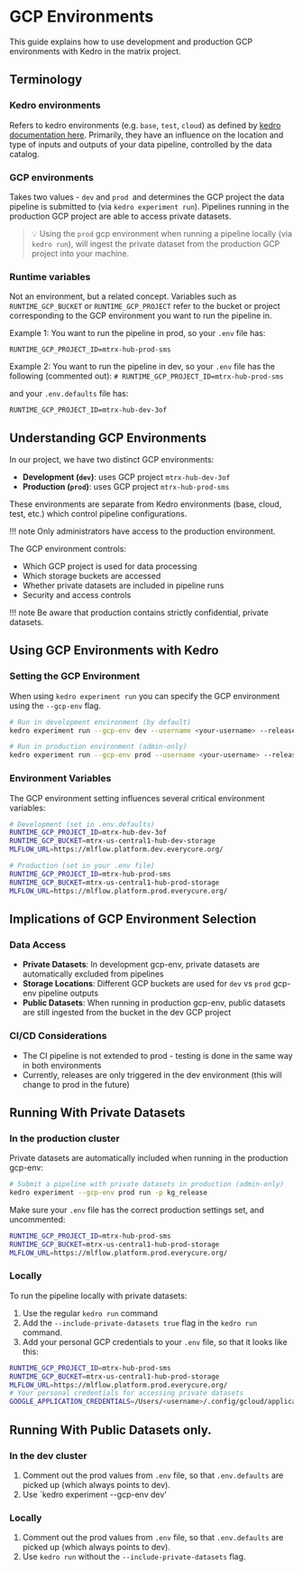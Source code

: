 # GCP Environments


This guide explains how to use development and production GCP environments with Kedro in the matrix project.

## Terminology

### Kedro environments

Refers to kedro environments (e.g. `base`, `test`, `cloud`) as defined by [kedro documentation here](https://docs.kedro.org/en/stable/configuration/configuration_basics.html#configuration-environments).
Primarily, they have an influence on the location and type of inputs and outputs of your data pipeline, controlled by the data catalog.

### GCP environments

Takes two values - `dev` and `prod `and determines the GCP project the data pipeline is submitted to (via `kedro experiment run`).
Pipelines running in the production GCP project are able to access private datasets.

> 💡 Using the `prod` gcp environment when running a pipeline locally (via `kedro run`), will ingest the private dataset from the production GCP project into your machine.

### Runtime variables

Not an environment, but a related concept. 
Variables such as `RUNTIME_GCP_BUCKET` or `RUNTIME_GCP_PROJECT` refer to the bucket or project corresponding to the GCP environment you want to run the pipeline in.

Example 1: You want to run the pipeline in prod, so your `.env` file has:

`RUNTIME_GCP_PROJECT_ID=mtrx-hub-prod-sms`

Example 2: You want to run the pipeline in dev, so your `.env` file has the following (commented out):
`# RUNTIME_GCP_PROJECT_ID=mtrx-hub-prod-sms`

and your `.env.defaults` file has:

`RUNTIME_GCP_PROJECT_ID=mtrx-hub-dev-3of`

## Understanding GCP Environments

In our project, we have two distinct GCP environments:

- **Development (`dev`)**: uses GCP project `mtrx-hub-dev-3of`
- **Production (`prod`)**: uses GCP project `mtrx-hub-prod-sms`

These environments are separate from Kedro environments (base, cloud, test, etc.) which control pipeline configurations.

!!! note 
    Only administrators have access to the production environment.

The GCP environment controls:

- Which GCP project is used for data processing
- Which storage buckets are accessed
- Whether private datasets are included in pipeline runs
- Security and access controls

!!! note 
    Be aware that production contains strictly confidential, private datasets.
## Using GCP Environments with Kedro

### Setting the GCP Environment

When using `kedro experiment run` you can specify the GCP environment using the `--gcp-env` flag.

```bash
# Run in development environment (by default)
kedro experiment run --gcp-env dev --username <your-username> --release-version <version>

# Run in production environment (admin-only)
kedro experiment run --gcp-env prod --username <your-username> --release-version <version>
```

### Environment Variables

The GCP environment setting influences several critical environment variables:

```bash
# Development (set in .env.defaults)
RUNTIME_GCP_PROJECT_ID=mtrx-hub-dev-3of
RUNTIME_GCP_BUCKET=mtrx-us-central1-hub-dev-storage
MLFLOW_URL=https://mlflow.platform.dev.everycure.org/

# Production (set in your .env file)
RUNTIME_GCP_PROJECT_ID=mtrx-hub-prod-sms
RUNTIME_GCP_BUCKET=mtrx-us-central1-hub-prod-storage
MLFLOW_URL=https://mlflow.platform.prod.everycure.org/
```


## Implications of GCP Environment Selection

### Data Access

- **Private Datasets**: In development gcp-env, private datasets are automatically excluded from pipelines
- **Storage Locations**: Different GCP buckets are used for `dev` vs `prod` gcp-env pipeline outputs
- **Public Datasets**: When running in production gcp-env, public datasets are still ingested from the bucket in the dev GCP project


### CI/CD Considerations

- The CI pipeline is not extended to prod - testing is done in the same way in both environments
- Currently, releases are only triggered in the dev environment (this will change to prod in the future)

## Running With Private Datasets

### In the production cluster

Private datasets are automatically included when running in the production gcp-env:

```bash
# Submit a pipeline with private datasets in production (admin-only)
kedro experiment --gcp-env prod run -p kg_release
```

Make sure your `.env` file has the correct production settings set, and uncommented:

```bash
RUNTIME_GCP_PROJECT_ID=mtrx-hub-prod-sms
RUNTIME_GCP_BUCKET=mtrx-us-central1-hub-prod-storage
MLFLOW_URL=https://mlflow.platform.prod.everycure.org/
```

### Locally

To run the pipeline locally with private datasets:

1. Use the regular `kedro run` command
2. Add the `--include-private-datasets true` flag in the `kedro run` command.
3. Add your personal GCP credentials to your `.env` file, so that it looks like this:

```bash
RUNTIME_GCP_PROJECT_ID=mtrx-hub-prod-sms
RUNTIME_GCP_BUCKET=mtrx-us-central1-hub-prod-storage
MLFLOW_URL=https://mlflow.platform.prod.everycure.org/
# Your personal credentials for accessing private datasets
GOOGLE_APPLICATION_CREDENTIALS=/Users/<username>/.config/gcloud/application_default_credentials.json
```

## Running With Public Datasets only.

### In the dev cluster

1. Comment out the prod values from `.env` file, so that `.env.defaults` are picked up (which always points to dev).
2. Use `kedro experiment --gcp-env dev' 

### Locally
1. Comment out the prod values from `.env` file, so that `.env.defaults` are picked up (which always points to dev).
2. Use `kedro run` without the `--include-private-datasets` flag.

